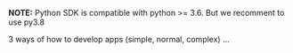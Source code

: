 
**NOTE:** Python SDK is compatible with python >= 3.6. But we recomment to use py3.8

3 ways of how to develop apps (simple, normal, complex) ...

